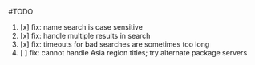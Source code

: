 #TODO
1. [x] fix: name search is case sensitive  
2. [x] fix: handle multiple results in search  
3. [x] fix: timeouts for bad searches are sometimes too long  
4. [ ] fix: cannot handle Asia region titles; try alternate package servers  